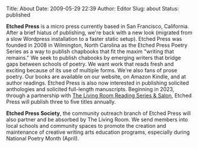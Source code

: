 Title: About
Date: 2009-05-29 22:39
Author: Editor
Slug: about
Status: published

**Etched Press** is a micro press currently based in San Francisco, California. After a brief hiatus of publishing, we're back with a new look (migrated from a slow Wordpress installation to a faster static setup). Etched Press was founded in 2008 in Wilmington, North Carolina as the Etched Press Poetry Series as a way to publish chapbooks that fit the maxim "writing that remains." We seek to publish chabooks by emerging writers that bridge gaps between schools of poetry. We want work that reads fresh and exciting because of its use of multiple forms. We're also fans of prose poetry. Our books are available on our website, on Amazon Kindle, and at author readings. Etched Press is also now interested in publishing solicited anthologies and solicited full-length manuscripts. Beginning in 2023, through a partnership with [The Living Room Reading Series & Salon](https://thelivingroomsf.com), Etched Press will publish three to five titles annually.

**Etched Press Society**, the community outreach branch of Etched Press will also partner and be absorbed by The Living Room. We send members into local schools and community spaces to promote the creation and maintenance of creative writing arts education programs, especially during National Poetry Month (April).
